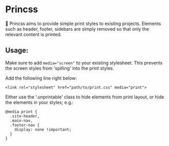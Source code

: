 # Princss

👸 Princss aims to provide simple print styles to existing projects. Elements such as header, footer, sidebars are simply removed so that only the relevant content is printed.

## Usage:

Make sure to add `media="screen"` to your existing stylesheet. This prevents the screen styles from 'spilling' into the print styles.

Add the following line right below:

```
<link rel="stylesheet" href="path/to/print.css" media="print">
```

Either use the '.unprintable' class to hide elements from print layout, or hide the elements in your styles; e.g.:

```
@media print {
  .site-header,
  .main-nav,
  .footer-nav {
    display: none !important;
  }
}
```
